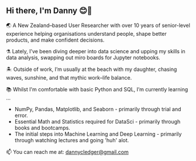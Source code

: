 ## Hi there, I'm Danny 😊🤙


🌏 A New Zealand–based User Researcher with over 10 years of senior-level experience helping organisations understand people, shape better products, and make confident decisions.

⚗ Lately, I’ve been diving deeper into data science and upping my skills in data analysis, swapping out miro boards for Jupyter notebooks.

🏝 Outside of work, I’m usually at the beach with my daughter, chasing waves, sunshine, and that mythic work–life balance.

📚 Whilst I'm comfortable with basic Python and SQL, I’m currently learning ...
- NumPy, Pandas, Matplotlib, and Seaborn - primarily through trial and error.
- Essential Math and Statistics required for DataSci - primarily through books and bootcamps.
- The initial steps into Machine Learning and Deep Learning - primarily through watching lectures and going 'huh' alot. 

📫 You can reach me at: dannycledger@gmail.com

